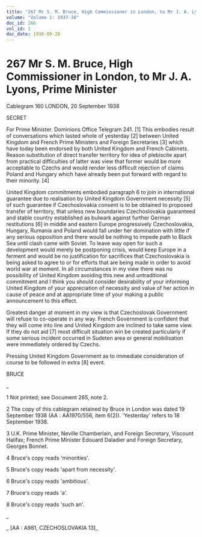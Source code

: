 ```yaml
---
title: "267 Mr S. M. Bruce, High Commissioner in London, to Mr J. A. Lyons, Prime Minister"
volume: "Volume 1: 1937-38"
doc_id: 266
vol_id: 1
doc_date: 1938-09-20
---
```


# 267 Mr S. M. Bruce, High Commissioner in London, to Mr J. A. Lyons, Prime Minister

Cablegram 160 LONDON, 20 September 1938

SECRET

For Prime Minister. Dominions Office Telegram 241. [1] This embodies result of conversations which lasted whole of yesterday [2] between United Kingdom and French Prime Ministers and Foreign Secretaries [3] which have today been endorsed by both United Kingdom and French Cabinets. Reason substitution of direct transfer territory for idea of plebiscite apart from practical difficulties of latter was view that former would be more acceptable to Czechs and would render less difficult rejection of claims Poland and Hungary which have already been put forward with regard to their minority. [4]

United Kingdom commitments embodied paragraph 6 to join in international guarantee due to realisation by United Kingdom Government necessity [5] of such guarantee if Czechoslovakia consent is to be obtained to proposed transfer of territory, that unless new boundaries Czechoslovakia guaranteed and stable country established as bulwark against further German restitutions [6] in middle and eastern Europe progressively Czechoslovakia, Hungary, Rumania and Poland would fall under her domination with little if any serious opposition and there would be nothing to impede path to Black Sea until clash came with Soviet. To leave way open for such a development would merely be postponing crisis, would keep Europe in a ferment and would be no justification for sacrifices that Czechoslovakia is being asked to agree to or for efforts that are being made in order to avoid world war at moment. In all circumstances in my view there was no possibility of United Kingdom avoiding this new and untraditional commitment and I think you should consider desirability of your informing United Kingdom of your appreciation of necessity and value of her action in cause of peace and at appropriate time of your making a public announcement to this effect.

Greatest danger at moment in my view is that Czechoslovak Government will refuse to co-operate in any way. French Government is confident that they will come into line and United Kingdom are inclined to take same view. If they do not aid [7] most difficult situation win be created particularly if some serious incident occurred in Sudeten area or general mobilisation were immediately ordered by Czechs.

Pressing United Kingdom Government as to immediate consideration of course to be followed in extra [8] event.

BRUCE

_

1 Not printed; see Document 265, note 2.

2 The copy of this cablegram retained by Bruce in London was dated 19 September 1938 (AA : AA1970/556, item 6(2)). 'Yesterday' refers to 18 September 1938.

3 U.K. Prime Minister, Neville Chamberlain, and Foreign Secretary, Viscount Halifax; French Prime Minister Edouard Daladier and Foreign Secretary, Georges Bonnet.

4 Bruce's copy reads 'minorities'.

5 Bruce's copy reads 'apart from necessity'.

6 Bruce's copy reads 'ambitious'.

7 Bruce's copy reads 'a'.

8 Bruce's copy reads 'such an'.

_

_ [AA : A981, CZECHOSLOVAKIA 13]_
